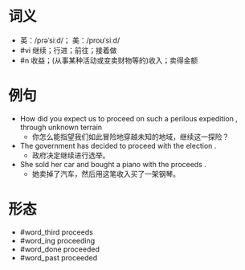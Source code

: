 # 词义
- 英：/prəˈsiːd/； 美：/proʊˈsiːd/
- #vi 继续；行进；前往；接着做
- #n 收益；(从事某种活动或变卖财物等的)收入；卖得金额
# 例句
- How did you expect us to proceed on such a perilous expedition , through unknown terrain
	- 你怎么能指望我们如此冒险地穿越未知的地域，继续这一探险？
- The government has decided to proceed with the election .
	- 政府决定继续进行选举。
- She sold her car and bought a piano with the proceeds .
	- 她卖掉了汽车，然后用这笔收入买了一架钢琴。
# 形态
- #word_third proceeds
- #word_ing proceeding
- #word_done proceeded
- #word_past proceeded
